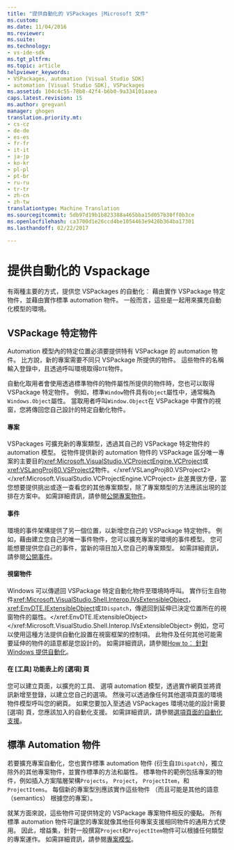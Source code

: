 ```yaml
---
title: "提供自動化的 VSPackages |Microsoft 文件"
ms.custom: 
ms.date: 11/04/2016
ms.reviewer: 
ms.suite: 
ms.technology:
- vs-ide-sdk
ms.tgt_pltfrm: 
ms.topic: article
helpviewer_keywords:
- VSPackages, automation [Visual Studio SDK]
- automation [Visual Studio SDK], VSPackages
ms.assetid: 104c4c55-78b8-42f4-b6b0-9a334101aaea
caps.latest.revision: 15
ms.author: gregvanl
manager: ghogen
translation.priority.mt:
- cs-cz
- de-de
- es-es
- fr-fr
- it-it
- ja-jp
- ko-kr
- pl-pl
- pt-br
- ru-ru
- tr-tr
- zh-cn
- zh-tw
translationtype: Machine Translation
ms.sourcegitcommit: 5db97d19b1b823388a465bba15d057b30ff0b3ce
ms.openlocfilehash: ca3700d1e26ccd4be1054463e9426b364ba17301
ms.lasthandoff: 02/22/2017

---
```

# <a name="providing-automation-for-vspackages"></a>提供自動化的 Vspackage
有兩種主要的方式，提供您 VSPackages 的自動化︰ 藉由實作 VSPackage 特定物件，並藉由實作標準 automation 物件。 一般而言，這些是一起用來擴充自動化模型的環境。  
  
## <a name="vspackage-specific-objects"></a>VSPackage 特定物件  
 Automation 模型內的特定位置必須要提供特有 VSPackage 的 automation 物件。 比方說，新的專案需要不同只 VSPackage 所提供的物件。 這些物件的名稱輸入登錄中，且透過呼叫環境取得`DTE`物件。  
  
 自動化取用者會使用透過標準物件的物件屬性所提供的物件時，您也可以取得 VSPackage 特定物件。 例如，標準`Window`物件具有`Object`屬性中，通常稱為`Windows.Object`屬性。 當取用者呼叫`Window.Object`在 VSPackage 中實作的視窗，您將傳回您自己設計的特定自動化物件。  
  
#### <a name="projects"></a>專案  
 VSPackages 可擴充新的專案類型，透過其自己的 VSPackage 特定物件的 automation 模型。 從物件提供新的 automation 物件的 VSPackage 區分唯一專案的主要目的<xref:Microsoft.VisualStudio.VCProjectEngine.VCProject>或<xref:VSLangProj80.VSProject2>物件。</xref:VSLangProj80.VSProject2> </xref:Microsoft.VisualStudio.VCProjectEngine.VCProject> 此差異很方便，當您想要提供挑出或逐一查看您的其他專案類型，除了專案類型的方法應該出現的並排在方案中。 如需詳細資訊，請參閱[公開專案物件](../../extensibility/internals/exposing-project-objects.md)。  
  
#### <a name="events"></a>事件  
 環境的事件架構提供了另一個位置，以新增您自己的 VSPackage 特定物件。 例如，藉由建立您自己的唯一事件物件，您可以擴充專案的環境的事件模型。 您可能想要提供您自己的事件，當新的項目加入您自己的專案類型。 如需詳細資訊，請參閱[公開事件](../../extensibility/internals/exposing-events-in-the-visual-studio-sdk.md)。  
  
#### <a name="window-objects"></a>視窗物件  
 Windows 可以傳遞回 VSPackage 特定自動化物件至環境時呼叫。 實作衍生自物件<xref:Microsoft.VisualStudio.Shell.Interop.IVsExtensibleObject>，<xref:EnvDTE.IExtensibleObject>或`IDispatch`，傳遞回到延伸已決定位置所在的視窗物件的屬性。</xref:EnvDTE.IExtensibleObject> </xref:Microsoft.VisualStudio.Shell.Interop.IVsExtensibleObject> 例如，您可以使用這種方法提供自動化設置在視窗框架的控制項。 此物件及任何其他可能需要延伸的物件的語意都是您設計的。 如需詳細資訊，請參閱[How to︰ 針對 Windows 提供自動化](../../extensibility/internals/how-to-provide-automation-for-windows.md)。  
  
#### <a name="options-pages-on-the-tools-menu"></a>在 [工具] 功能表上的 [選項] 頁  
 您可以建立頁面，以擴充的工具、 選項 automation 模型，透過實作網頁並將資訊新增至登錄，以建立您自己的選項。 然後可以透過像任何其他選項頁面的環境物件模型呼叫您的網頁。 如果您要加入至透過 VSPackages 環境功能的設計需要 [選項] 頁，您應該加入的自動化支援。 如需詳細資訊，請參閱[選項頁面的自動化支援](../../extensibility/internals/automation-support-for-options-pages.md)。  
  
## <a name="standard-automation-objects"></a>標準 Automation 物件  
 若要擴充專案自動化，您也實作標準 automation 物件 (衍生自`IDispatch`)，獨立除外的其他專案物件，並實作標準的方法和屬性。 標準物件的範例包括專案的物件，例如插入方案階層架構`Projects`， `Project`， `ProjectItem`，和`ProjectItems`。 每個新的專案型別應該實作這些物件 （而且可能是其他的語意 （semantics） 根據您的專案）。  
  
 就某方面來說，這些物件可提供特定的 VSPackage 專案物件相反的優點。 所有標準 automation 物件可讓您的專案就像其他任何專案支援相同物件的通用方式使用。 因此，增益集，針對一般撰寫`Project`和`ProjectItem`物件可以根據任何類型的專案運作。 如需詳細資訊，請參閱[專案模型](../../extensibility/internals/project-modeling.md)。
